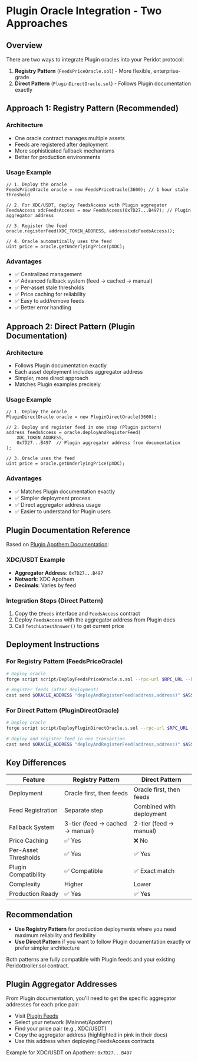 # Plugin Oracle Integration - Two Approaches

## Overview

There are two ways to integrate Plugin oracles into your Peridot protocol:

1. **Registry Pattern** (`FeedsPriceOracle.sol`) - More flexible, enterprise-grade
2. **Direct Pattern** (`PluginDirectOracle.sol`) - Follows Plugin documentation exactly

## Approach 1: Registry Pattern (Recommended)

### Architecture

- One oracle contract manages multiple assets
- Feeds are registered after deployment
- More sophisticated fallback mechanisms
- Better for production environments

### Usage Example

```solidity
// 1. Deploy the oracle
FeedsPriceOracle oracle = new FeedsPriceOracle(3600); // 1 hour stale threshold

// 2. For XDC/USDT, deploy FeedsAccess with Plugin aggregator
FeedsAccess xdcFeedsAccess = new FeedsAccess(0x7D27...B497); // Plugin aggregator address

// 3. Register the feed
oracle.registerFeed(XDC_TOKEN_ADDRESS, address(xdcFeedsAccess));

// 4. Oracle automatically uses the feed
uint price = oracle.getUnderlyingPrice(pXDC);
```

### Advantages

- ✅ Centralized management
- ✅ Advanced fallback system (feed → cached → manual)
- ✅ Per-asset stale thresholds
- ✅ Price caching for reliability
- ✅ Easy to add/remove feeds
- ✅ Better error handling

## Approach 2: Direct Pattern (Plugin Documentation)

### Architecture

- Follows Plugin documentation exactly
- Each asset deployment includes aggregator address
- Simpler, more direct approach
- Matches Plugin examples precisely

### Usage Example

```solidity
// 1. Deploy the oracle
PluginDirectOracle oracle = new PluginDirectOracle(3600);

// 2. Deploy and register feed in one step (Plugin pattern)
address feedsAccess = oracle.deployAndRegisterFeed(
    XDC_TOKEN_ADDRESS,
    0x7D27...B497  // Plugin aggregator address from documentation
);

// 3. Oracle uses the feed
uint price = oracle.getUnderlyingPrice(pXDC);
```

### Advantages

- ✅ Matches Plugin documentation exactly
- ✅ Simpler deployment process
- ✅ Direct aggregator address usage
- ✅ Easier to understand for Plugin users

## Plugin Documentation Reference

Based on [Plugin Apothem Documentation](https://docs.goplugin.co/plugin-data-feeds-platform/end-data-consumers-apothem):

### XDC/USDT Example

- **Aggregator Address**: `0x7D27...B497`
- **Network**: XDC Apothem
- **Decimals**: Varies by feed

### Integration Steps (Direct Pattern)

1. Copy the `IFeeds` interface and `FeedsAccess` contract
2. Deploy `FeedsAccess` with the aggregator address from Plugin docs
3. Call `fetchLatestAnswer()` to get current price

## Deployment Instructions

### For Registry Pattern (FeedsPriceOracle)

```bash
# Deploy oracle
forge script script/DeployFeedsPriceOracle.s.sol --rpc-url $RPC_URL --broadcast

# Register feeds (after deployment)
cast send $ORACLE_ADDRESS "deployAndRegisterFeed(address,address)" $ASSET_ADDRESS $AGGREGATOR_ADDRESS
```

### For Direct Pattern (PluginDirectOracle)

```bash
# Deploy oracle
forge script script/DeployPluginDirectOracle.s.sol --rpc-url $RPC_URL --broadcast

# Deploy and register feed in one transaction
cast send $ORACLE_ADDRESS "deployAndRegisterFeed(address,address)" $ASSET_ADDRESS $AGGREGATOR_ADDRESS
```

## Key Differences

| Feature              | Registry Pattern                | Direct Pattern           |
| -------------------- | ------------------------------- | ------------------------ |
| Deployment           | Oracle first, then feeds        | Oracle first, then feeds |
| Feed Registration    | Separate step                   | Combined with deployment |
| Fallback System      | 3-tier (feed → cached → manual) | 2-tier (feed → manual)   |
| Price Caching        | ✅ Yes                          | ❌ No                    |
| Per-Asset Thresholds | ✅ Yes                          | ✅ Yes                   |
| Plugin Compatibility | ✅ Compatible                   | ✅ Exact match           |
| Complexity           | Higher                          | Lower                    |
| Production Ready     | ✅ Yes                          | ✅ Yes                   |

## Recommendation

- **Use Registry Pattern** for production deployments where you need maximum reliability and flexibility
- **Use Direct Pattern** if you want to follow Plugin documentation exactly or prefer simpler architecture

Both patterns are fully compatible with Plugin feeds and your existing Peridottroller.sol contract.

## Plugin Aggregator Addresses

From Plugin documentation, you'll need to get the specific aggregator addresses for each price pair:

- Visit [Plugin Feeds](https://feeds.goplugin.co)
- Select your network (Mainnet/Apothem)
- Find your price pair (e.g., XDC/USDT)
- Copy the aggregator address (highlighted in pink in their docs)
- Use this address when deploying FeedsAccess contracts

Example for XDC/USDT on Apothem: `0x7D27...B497`
